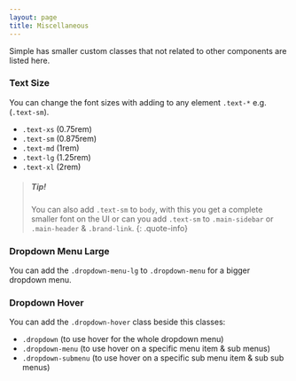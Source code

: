 ```yaml
---
layout: page
title: Miscellaneous
---
```

Simple has smaller custom classes that not related to other components are listed here.


### Text Size 
You can change the font sizes with adding to any element `.text-*` e.g. (`.text-sm`).
- `.text-xs` (0.75rem)
- `.text-sm` (0.875rem)
- `.text-md` (1rem)
- `.text-lg` (1.25rem)
- `.text-xl` (2rem)

> ##### Tip!
> You can also add `.text-sm` to `body`, with this you get a complete smaller font on the UI or can you add `.text-sm` to `.main-sidebar` or `.main-header` & `.brand-link`.
{: .quote-info}


### Dropdown Menu Large
You can add the `.dropdown-menu-lg` to `.dropdown-menu` for a bigger dropdown menu.


### Dropdown Hover
You can add the `.dropdown-hover` class beside this classes:
- `.dropdown` (to use hover for the whole dropdown menu)
- `.dropdown-menu` (to use hover on a specific menu item & sub menus)
- `.dropdown-submenu` (to use hover on a specific sub menu item & sub sub menus)

